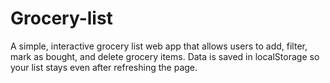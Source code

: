 # Grocery-list
A simple, interactive grocery list web app that allows users to add, filter, mark as bought, and delete grocery items. Data is saved in localStorage so your list stays even after refreshing the page.
